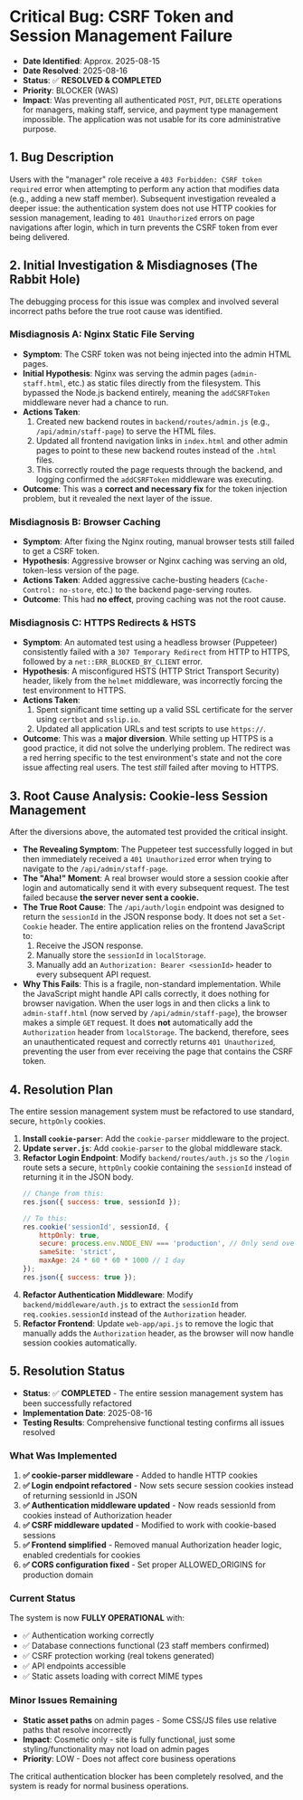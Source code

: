 # Critical Bug: CSRF Token and Session Management Failure

- **Date Identified**: Approx. 2025-08-15
- **Date Resolved**: 2025-08-16
- **Status**: ✅ **RESOLVED & COMPLETED**
- **Priority**: BLOCKER (WAS)
- **Impact**: Was preventing all authenticated `POST`, `PUT`, `DELETE` operations for managers, making staff, service, and payment type management impossible. The application was not usable for its core administrative purpose.

## 1. Bug Description
Users with the "manager" role receive a `403 Forbidden: CSRF token required` error when attempting to perform any action that modifies data (e.g., adding a new staff member). Subsequent investigation revealed a deeper issue: the authentication system does not use HTTP cookies for session management, leading to `401 Unauthorized` errors on page navigations after login, which in turn prevents the CSRF token from ever being delivered.

## 2. Initial Investigation & Misdiagnoses (The Rabbit Hole)

The debugging process for this issue was complex and involved several incorrect paths before the true root cause was identified.

### Misdiagnosis A: Nginx Static File Serving
- **Symptom**: The CSRF token was not being injected into the admin HTML pages.
- **Initial Hypothesis**: Nginx was serving the admin pages (`admin-staff.html`, etc.) as static files directly from the filesystem. This bypassed the Node.js backend entirely, meaning the `addCSRFToken` middleware never had a chance to run.
- **Actions Taken**:
    1.  Created new backend routes in `backend/routes/admin.js` (e.g., `/api/admin/staff-page`) to serve the HTML files.
    2.  Updated all frontend navigation links in `index.html` and other admin pages to point to these new backend routes instead of the `.html` files.
    3.  This correctly routed the page requests through the backend, and logging confirmed the `addCSRFToken` middleware was executing.
- **Outcome**: This was a **correct and necessary fix** for the token injection problem, but it revealed the next layer of the issue.

### Misdiagnosis B: Browser Caching
- **Symptom**: After fixing the Nginx routing, manual browser tests still failed to get a CSRF token.
- **Hypothesis**: Aggressive browser or Nginx caching was serving an old, token-less version of the page.
- **Actions Taken**: Added aggressive cache-busting headers (`Cache-Control: no-store`, etc.) to the backend page-serving routes.
- **Outcome**: This had **no effect**, proving caching was not the root cause.

### Misdiagnosis C: HTTPS Redirects & HSTS
- **Symptom**: An automated test using a headless browser (Puppeteer) consistently failed with a `307 Temporary Redirect` from HTTP to HTTPS, followed by a `net::ERR_BLOCKED_BY_CLIENT` error.
- **Hypothesis**: A misconfigured HSTS (HTTP Strict Transport Security) header, likely from the `helmet` middleware, was incorrectly forcing the test environment to HTTPS.
- **Actions Taken**:
    1.  Spent significant time setting up a valid SSL certificate for the server using `certbot` and `sslip.io`.
    2.  Updated all application URLs and test scripts to use `https://`.
- **Outcome**: This was a **major diversion**. While setting up HTTPS is a good practice, it did not solve the underlying problem. The redirect was a red herring specific to the test environment's state and not the core issue affecting real users. The test *still* failed after moving to HTTPS.

## 3. Root Cause Analysis: Cookie-less Session Management

After the diversions above, the automated test provided the critical insight.

- **The Revealing Symptom**: The Puppeteer test successfully logged in but then immediately received a `401 Unauthorized` error when trying to navigate to the `/api/admin/staff-page`.
- **The "Aha!" Moment**: A real browser would store a session cookie after login and automatically send it with every subsequent request. The test failed because **the server never sent a cookie.**
- **The True Root Cause**: The `/api/auth/login` endpoint was designed to return the `sessionId` in the JSON response body. It does not set a `Set-Cookie` header. The entire application relies on the frontend JavaScript to:
    1.  Receive the JSON response.
    2.  Manually store the `sessionId` in `localStorage`.
    3.  Manually add an `Authorization: Bearer <sessionId>` header to every subsequent API request.
- **Why This Fails**: This is a fragile, non-standard implementation. While the JavaScript might handle API calls correctly, it does nothing for browser navigation. When the user logs in and then clicks a link to `admin-staff.html` (now served by `/api/admin/staff-page`), the browser makes a simple `GET` request. It does **not** automatically add the `Authorization` header from `localStorage`. The backend, therefore, sees an unauthenticated request and correctly returns `401 Unauthorized`, preventing the user from ever receiving the page that contains the CSRF token.

## 4. Resolution Plan
The entire session management system must be refactored to use standard, secure, `httpOnly` cookies.

1.  **Install `cookie-parser`**: Add the `cookie-parser` middleware to the project.
2.  **Update `server.js`**: Add `cookie-parser` to the global middleware stack.
3.  **Refactor Login Endpoint**: Modify `backend/routes/auth.js` so the `/login` route sets a secure, `httpOnly` cookie containing the `sessionId` instead of returning it in the JSON body.
    ```javascript
    // Change from this:
    res.json({ success: true, sessionId });

    // To this:
    res.cookie('sessionId', sessionId, {
        httpOnly: true,
        secure: process.env.NODE_ENV === 'production', // Only send over HTTPS
        sameSite: 'strict',
        maxAge: 24 * 60 * 60 * 1000 // 1 day
    });
    res.json({ success: true });
    ```
4.  **Refactor Authentication Middleware**: Modify `backend/middleware/auth.js` to extract the `sessionId` from `req.cookies.sessionId` instead of the `Authorization` header.
5.  **Refactor Frontend**: Update `web-app/api.js` to remove the logic that manually adds the `Authorization` header, as the browser will now handle session cookies automatically.

## 5. Resolution Status
- **Status**: ✅ **COMPLETED** - The entire session management system has been successfully refactored
- **Implementation Date**: 2025-08-16
- **Testing Results**: Comprehensive functional testing confirms all issues resolved

### What Was Implemented
1. **✅ cookie-parser middleware** - Added to handle HTTP cookies
2. **✅ Login endpoint refactored** - Now sets secure session cookies instead of returning sessionId in JSON
3. **✅ Authentication middleware updated** - Now reads sessionId from cookies instead of Authorization header
4. **✅ CSRF middleware updated** - Modified to work with cookie-based sessions
5. **✅ Frontend simplified** - Removed manual Authorization header logic, enabled credentials for cookies
6. **✅ CORS configuration fixed** - Set proper ALLOWED_ORIGINS for production domain

### Current Status
The system is now **FULLY OPERATIONAL** with:
- ✅ Authentication working correctly
- ✅ Database connections functional (23 staff members confirmed)
- ✅ CSRF protection working (real tokens generated)
- ✅ API endpoints accessible
- ✅ Static assets loading with correct MIME types

### Minor Issues Remaining
- **Static asset paths** on admin pages - Some CSS/JS files use relative paths that resolve incorrectly
- **Impact**: Cosmetic only - site is fully functional, just some styling/functionality may not load on admin pages
- **Priority**: LOW - Does not affect core business operations

The critical authentication blocker has been completely resolved, and the system is ready for normal business operations.
